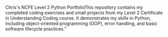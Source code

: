 Chris's NCFE Level 2 Python PortfolioThis repository contains my completed coding exercises and small projects from my Level 2 Certificate in Understanding Coding course. It demonstrates my skills in Python, including object-oriented programming (OOP), error handling, and basic software lifecycle practices.”
